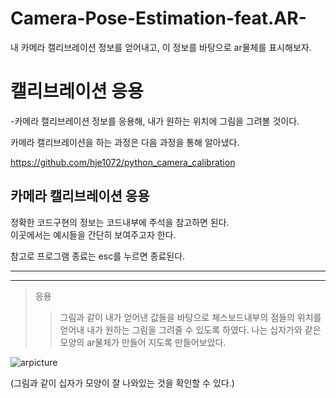 # Camera-Pose-Estimation-feat.AR-
내 카메라 캘리브레이션 정보를 얻어내고, 이 정보를 바탕으로 ar물체를 표시해보자.

캘리브레이션 응용
============================
-카메라 캘리브레이션 정보를 응용해, 내가 원하는 위치에 그림을 그려볼 것이다. <br/>

카메라 캘리브레이션을 하는 과정은 다음 과정을 통해 알아냈다. <br/>

https://github.com/hje1072/python_camera_calibration

카메라 캘리브레이션 응용
--------------------------
정확한 코드구현의 정보는 코드내부에 주석을 참고하면 된다. <br/>
이곳에서는 예시들을 간단히 보여주고자 한다. <br/>

  참고로 프로그램 종료는 esc를 누르면 종료된다. 
* * *
* * *
> 응용
>  >  그림과 같이 내가 얻어낸 값들을 바탕으로 체스보드내부의 점들의 위치를 얻어내 내가 원하는 그림을 그려줄 수 있도록 하였다. 나는 십자가와 같은 모양의 ar물체가 만들어 지도록 만들어보았다.  




![arpicture](https://github.com/hje1072/Camera-Pose-Estimation-feat.AR-/assets/71210590/f13b3db2-1518-4a6c-becd-432976299d36)

(그림과 같이 십자가 모양이 잘 나와있는 것을 확인할 수 있다.)

